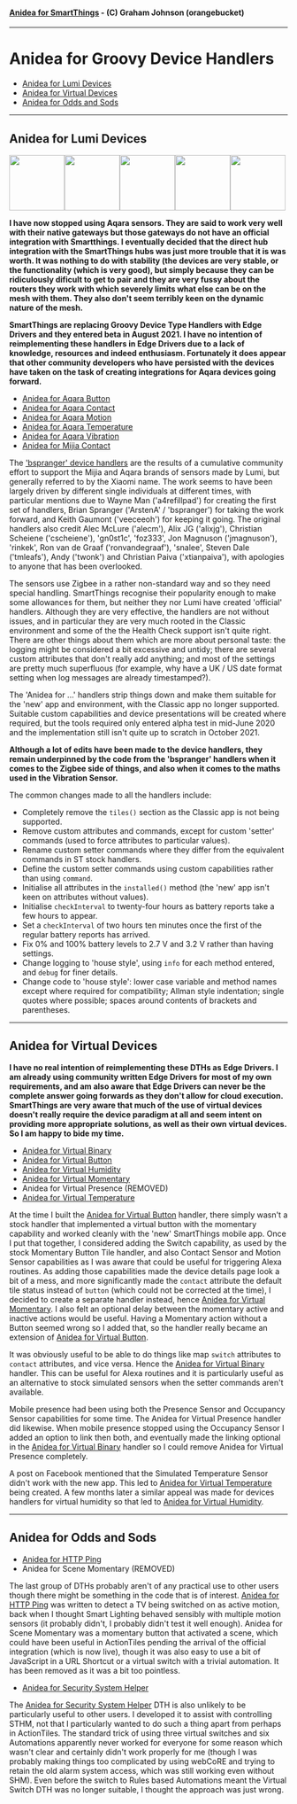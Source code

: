 #### [Anidea for SmartThings](../../README.md) - (C) Graham Johnson (orangebucket)
---

# Anidea for Groovy Device Handlers

- [Anidea for Lumi Devices](#anidea-for-lumi-devices)
- [Anidea for Virtual Devices](#anidea-for-virtual-devices)
- [Anidea for Odds and Sods](#anidea-for-odds-and-sods)

---

## Anidea for Lumi Devices
<img src="../../images/aqara_button.png?raw=true" width="100"><img src="../../images/aqara_contact.png?raw=true" width="100"><img src="../../images/aqara_motion.png?raw=true" width="100"><img src="../../images/aqara_temperature.png?raw=true" width="100"><img src="../../images/aqara_vibration.png?raw=true" width="100">

**I have now stopped using Aqara sensors. They are said to work very well with their native gateways but those gateways do not have an official integration with Smartthings. I eventually decided that the direct hub integration with the SmartThings hubs was just more trouble that it is was worth. It was nothing to do with stability (the devices are very stable, or the functionality (which is very good), but simply because they can be ridiculously dificult to get to pair and they are very fussy about the routers they work with which severely limits what else can be on the mesh with them. They also don't seem terribly keen on the dynamic nature of the mesh.**

**SmartThings are replacing Groovy Device Type Handlers with Edge Drivers and they entered beta in August 2021. I have no intention of reimplementing these handlers in Edge Drivers due to a lack of knowledge, resources and indeed enthusiasm. Fortunately it does appear that other community developers who have persisted with the devices have taken on the task of creating integrations for Aqara devices going forward.**

- [Anidea for Aqara Button](anidea-for-aqara-button.src/)
- [Anidea for Aqara Contact](anidea-for-aqara-contact.src/)
- [Anidea for Aqara Motion](anidea-for-aqara-motion.src/)
- [Anidea for Aqara Temperature](anidea-for-aqara-temperature.src/)
- [Anidea for Aqara Vibration](anidea-for-aqara-vibration.src/)
- [Anidea for Mijia Contact](anidea-for-aqara-contact.src/)
  
The ['bspranger' device handlers](https://github.com/bspranger/Xiaomi) are the results of a cumulative community effort to support the Mijia and Aqara brands of sensors made by Lumi, but generally referred to by the Xiaomi name. The work seems to have been largely driven by different single individuals at different times, with particular mentions due to Wayne Man ('a4refillpad') for creating the first set of handlers, Brian Spranger ('ArstenA' / 'bspranger') for taking the work forward, and Keith Gaumont ('veeceeoh') for keeping it going. The original handlers also credit Alec McLure ('alecm'), Alix JG ('alixjg'), Christian Scheiene ('cscheiene'), 'gn0st1c', 'foz333', Jon Magnuson ('jmagnuson'), 'rinkek', Ron van de Graaf ('ronvandegraaf'), 'snalee', Steven Dale ('tmleafs'), Andy ('twonk') and Christian Paiva ('xtianpaiva'), with apologies to anyone that has been overlooked.

The sensors use Zigbee in a rather non-standard way and so they need special handling. SmartThings recognise their popularity enough to make some allowances for them, but neither they nor Lumi have created 'official' handlers. Although they are very effective, the handlers are not without issues, and in particular they are very much rooted in the Classic environment and some of the the Health Check support isn't quite right. There are other things about them which are more about personal taste: the logging might be considered a bit excessive and untidy; there are several custom attributes that don't really add anything; and most of the settings are pretty much superfluous (for example, why have a UK / US date format setting when log messages are already timestamped?). 

The 'Anidea for ...' handlers strip things down and make them suitable for the 'new' app and environment, with the Classic app no longer supported. Suitable custom capabilities and device presentations will be created where required, but the tools required only entered alpha test in mid-June 2020 and the implementation still isn't quite up to scratch in October 2021.

**Although a lot of edits have been made to the device handlers, they remain underpinned by the code from the 'bspranger' handlers when it comes to the Zigbee side of things, and also when it comes to the maths used in the Vibration Sensor.**

The common changes made to all the handlers include:

* Completely remove the `tiles()` section as the Classic app is not being supported.
* Remove custom attributes and commands, except for custom 'setter' commands (used to force attributes to particular values).
* Rename custom setter commands where they differ from the equivalent commands in ST stock handlers.
* Define the custom setter commands using custom capabilities rather than using `command`.
* Initialise all attributes in the `installed()` method (the 'new' app isn't keen on attributes without values).
* Initialise `checkInterval` to twenty-four hours as battery reports take a few hours to appear.
* Set a `checkInterval` of two hours ten minutes once the first of the regular battery reports has arrived.
* Fix 0% and 100% battery levels to 2.7 V and 3.2 V rather than having settings.
* Change logging to 'house style', using `info` for each method entered, and `debug` for finer details.
* Change code to 'house style': lower case variable and method names except where required for compatibility; Allman style indentation; single quotes where possible; spaces around contents of brackets and parentheses.

---
## Anidea for Virtual Devices

**I have no real intention of reimplementing these DTHs as Edge Drivers. I am already using community written Edge Drivers for most of my own requirements, and am also aware that Edge Drivers can never be the complete answer going forwards as they don't allow for cloud execution. SmartThings are very aware that much of the use of virtual devices doesn't really require the device paradigm at all and seem intent on providing more appropriate solutions, as well as their own virtual devices. So I am happy to bide my time.**

- [Anidea for Virtual Binary](anidea-for-virtual-binary.src)
- [Anidea for Virtual Button](anidea-for-virtual-button.src)
- [Anidea for Virtual Humidity](anidea-for-virtual-humidity.src)
- [Anidea for Virtual Momentary](anidea-for-virtual-momentary.src)
- Anidea for Virtual Presence (REMOVED)
- [Anidea for Virtual Temperature](anidea-for-virtual-temperature.src)
  
At the time I built the [Anidea for Virtual Button](anidea-for-virtual-button.src) handler, there simply wasn't a stock handler that implemented a virtual button with the momentary capability and worked cleanly with the 'new' SmartThings mobile app. Once I put that together, I considered adding the Switch capability, as used by the stock Momentary Button Tile handler, and also Contact Sensor and Motion Sensor capabilities as I was aware that could be useful for triggering Alexa routines. As adding those capabilities made the device details page look a bit of a mess, and more significantly made the `contact` attribute the default tile status instead of `button` (which could not be corrected at the time), I decided to create a separate handler instead, hence [Anidea for Virtual Momentary](anidea-for-virtual-momentary.src). I also felt an optional delay between the momentary active and inactive actions would be useful. Having a Momentary action without a Button seemed wrong so I added that, so the handler really became an extension of [Anidea for Virtual Button](anidea-for-virtual-button.src).

It was obviously useful to be able to do things like map `switch` attributes to `contact` attributes, and vice versa. Hence the [Anidea for Virtual Binary](anidea-for-virtual-binary.src) handler. This can be useful for Alexa routines and it is particularly useful as an alternative to stock simulated sensors when the setter commands aren't available. 

Mobile presence had been using both the Presence Sensor and Occupancy Sensor capabilities for some time. The Anidea for Virtual Presence handler did likewise. When mobile presence stopped using the Occupancy Sensor I added an option to link then both, and eventually made the linking optional in the [Anidea for Virtual Binary](anidea-for-virtual-binary.src) handler so I could remove Anidea for Virtual Presence completely.

A post on Facebook mentioned that the Simulated Temperature Sensor didn't work with the new app. This led to [Anidea for Virtual Temperature](anidea-for-virtual-temperature.src) being created. A few months later a similar appeal was made for devices handlers for virtual humidity so that led to [Anidea for Virtual Humidity](anidea-for-virtual-humidity.src).

---

## Anidea for Odds and Sods

- [Anidea for HTTP Ping](anidea-for-http-ping.src)
- Anidea for Scene Momentary (REMOVED)
 
The last group of DTHs probably aren't of any practical use to other users though there might be something in the code that is of interest. [Anidea for HTTP Ping](anidea-for-http-ping.src) was written to detect a TV being switched on as active motion, back when I thought Smart Lighting behaved sensibly with multiple motion sensors (it probably didn't, I probably didn't test it well enough). Anidea for Scene Momentary was a momentary button that activated a scene, which could have been useful in ActionTiles pending the arrival of the official integration (which is now live), though it was also easy to use a bit of JavaScript in a URL Shortcut or a virtual switch with a trivial automation. It has been removed as it was a bit too pointless.

- [Anidea for Security System Helper](anidea-for-security-system-helper.src)

The [Anidea for Security System Helper](anidea-for-security-system-helper.src) DTH is also unlikely to be particularly useful to other users. I developed it to assist with controlling STHM, not that I particularly wanted to do such a thing apart from perhaps in ActionTiles. The standard trick of using three virtual switches and six Automations apparently never worked for everyone for some reason which wasn't clear and certainly didn't work properly for me (though I was probably making things too complicated by using webCoRE and trying to retain the old alarm system access, which was still working even without SHM). Even before the switch to Rules based Automations meant the Virtual Switch DTH was no longer suitable, I thought the approach was just wrong.
